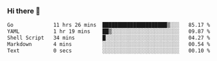 ### Hi there 👋

<!--
**yeya24/yeya24** is a ✨ _special_ ✨ repository because its `README.md` (this file) appears on your GitHub profile.

Here are some ideas to get you started:

- 🔭 I’m currently working on ...
- 🌱 I’m currently learning ...
- 👯 I’m looking to collaborate on ...
- 🤔 I’m looking for help with ...
- 💬 Ask me about ...
- 📫 How to reach me: ...
- 😄 Pronouns: ...
- ⚡ Fun fact: ...
-->

<!--START_SECTION:waka-->

```txt
Go             11 hrs 26 mins  █████████████████████▒░░░   85.17 %
YAML           1 hr 19 mins    ██▒░░░░░░░░░░░░░░░░░░░░░░   09.87 %
Shell Script   34 mins         █░░░░░░░░░░░░░░░░░░░░░░░░   04.27 %
Markdown       4 mins          ░░░░░░░░░░░░░░░░░░░░░░░░░   00.54 %
Text           0 secs          ░░░░░░░░░░░░░░░░░░░░░░░░░   00.10 %
```

<!--END_SECTION:waka-->
